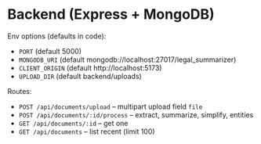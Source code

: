 # Backend (Express + MongoDB)

Env options (defaults in code):
- `PORT` (default 5000)
- `MONGODB_URI` (default mongodb://localhost:27017/legal_summarizer)
- `CLIENT_ORIGIN` (default http://localhost:5173)
- `UPLOAD_DIR` (default backend/uploads)

Routes:
- `POST /api/documents/upload` – multipart upload field `file`
- `POST /api/documents/:id/process` – extract, summarize, simplify, entities
- `GET /api/documents/:id` – get one
- `GET /api/documents` – list recent (limit 100)

